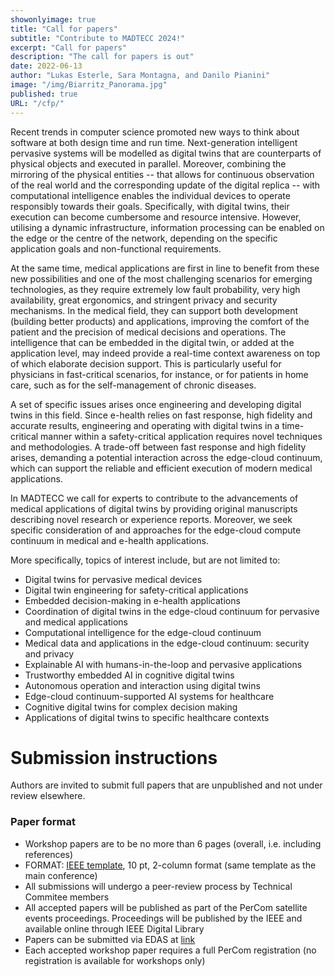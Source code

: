 ```yaml
---
showonlyimage: true
title: "Call for papers"
subtitle: "Contribute to MADTECC 2024!"
excerpt: "Call for papers"
description: "The call for papers is out"
date: 2022-06-13
author: "Lukas Esterle, Sara Montagna, and Danilo Pianini"
image: "/img/Biarritz_Panorama.jpg"
published: true
URL: "/cfp/"
---
```


Recent trends in computer science promoted new ways to think about software at both design time and run time. Next-generation intelligent pervasive systems will be modelled as digital twins that are counterparts of physical objects and executed in parallel. Moreover, combining the mirroring of the physical entities -- that allows for continuous observation of the real world and the corresponding update of the digital replica -- with computational intelligence enables the individual devices to operate responsibly towards their goals. Specifically, with digital twins, their execution can become cumbersome and resource intensive. However, utilising a dynamic infrastructure, information processing can be enabled on the edge or the centre of the network, depending on the specific application goals and non-functional requirements.

At the same time, medical applications are first in line to benefit from these new possibilities and one of the most challenging scenarios for emerging technologies, as they require extremely low fault probability, very high availability, great ergonomics, and stringent privacy and security mechanisms. In the medical field, they can support both development (building better products) and applications, improving the comfort of the patient and the precision of medical decisions and operations. The intelligence that can be embedded in the digital twin, or added at the application level, may indeed provide a real-time context awareness on top of which elaborate decision support. This is particularly useful for physicians in fast-critical scenarios, for instance, or for patients in home care, such as for the self-management of chronic diseases. 

A set of specific issues arises once engineering and developing digital twins in this field. Since e-health relies on fast response,  high fidelity and accurate results, engineering and operating with digital twins in a time-critical manner within a safety-critical application requires novel techniques and methodologies. A trade-off between fast response and high fidelity arises, demanding a potential interaction across the edge-cloud continuum, which can support the reliable and efficient execution of modern medical applications. 

In MADTECC we call for experts to contribute to the advancements of medical applications of digital twins by providing original manuscripts describing novel research or experience reports. Moreover, we seek specific consideration of and approaches for the edge-cloud compute continuum in medical and e-health applications.

More specifically, topics of interest include, but are not limited to:
* Digital twins for pervasive medical devices
* Digital twin engineering for safety-critical applications
* Embedded decision-making in e-health applications
* Coordination of digital twins in the edge-cloud continuum for pervasive and medical applications
* Computational intelligence for the edge-cloud continuum
* Medical data and applications in the edge-cloud continuum: security and privacy
* Explainable AI with humans-in-the-loop and pervasive applications
* Trustworthy embedded AI in cognitive digital twins
* Autonomous operation and interaction using digital twins
* Edge-cloud continuum-supported AI systems for healthcare
* Cognitive digital twins for complex decision making
* Applications of digital twins to specific healthcare contexts 


# Submission instructions

Authors are invited to submit full papers that are unpublished and not under review elsewhere. 

### Paper format

* Workshop papers are to be no more than 6 pages (overall, i.e. including references)
* FORMAT: [IEEE template](https://www.ieee.org/conferences/publishing/templates.html), 10 pt, 2-column format (same template as the main conference)
* All submissions will undergo a peer-review process by Technical Commitee members
* All accepted papers will be published as part of the PerCom satellite events proceedings. Proceedings will be published by the IEEE and available online through IEEE Digital Library 
* Papers can be submitted via EDAS at [link](https://edas.info/N31321)
* Each accepted workshop paper requires a full PerCom registration (no registration is available for workshops only)
